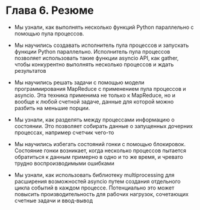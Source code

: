 # Глава 6. Резюме

- Мы узнали, как выполнять несколько функций Python параллельно с помощью пула процессов.

- Мы научились создавать исполнитель пула процессов и запускать функции Python параллельно. 
Исполнитель пула процессов позволяет использовать такие функции asyncio API, как gather, чтобы
конкурентно выполнять несколько процессов и ждать результатов

- Мы научились решать задачи с помощью модели программирования MapReduce с применением пула процессов и asyncio.
Эта техника применима не только к MapReduce, но и вообще к любой счетной задаче,
данные для которой можно разбить на меньшие порции.

- Мы узнали, как разделять между процессами информацию о состоянии. Это позволяет собирать данные о запущенных дочерних
процессах, например счетчик чего-то

- Мы научились избегать состояний гонки с помощью блокировок. Состояние гонки возникает,
когда несколько процессов пытается обратиться к данным примерно в одно и то же время,
и чревато трудно воспроизводимыми ошибками

- Мы узнали, как использовать библиотеку multiprocessing для расширения возможностей asyncio
путем создания отдельного цикла событий в каждом процессе.
Потенциально это может повысить производительность для рабочих нагрузок, сочетающих счетные задачи и ввод-вывод
